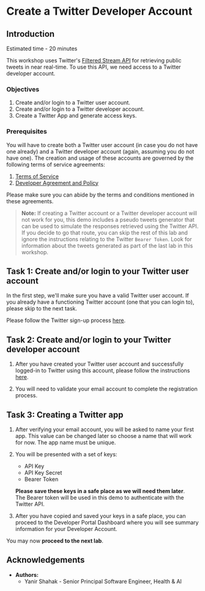 # Create a Twitter Developer Account

## Introduction

Estimated time - 20 minutes

This workshop uses Twitter's [Filtered Stream API](https://developer.twitter.com/en/docs/twitter-api/tweets/filtered-stream/introduction) for retrieving public tweets in near real-time. To use this API, we need access to a Twitter developer account.

### Objectives

1. Create and/or login to a Twitter user account.
2. Create and/or login to a Twitter developer account.
3. Create a Twitter App and generate access keys.

### Prerequisites

You will have to create both a Twitter user account (in case you do not have one already) and a Twitter developer account (again, assuming you do not have one). The creation and usage of these accounts are governed by the following terms of service agreements:

1. [Terms of Service](https://twitter.com/en/tos)
2. [Developer Agreement and Policy](https://developer.twitter.com/en/developer-terms/agreement-and-policy)

Please make sure you can abide by the terms and conditions mentioned in these agreements.

> **Note:** If creating a Twitter account or a Twitter developer account will not work for you, this demo includes a pseudo tweets generator that can be used to simulate the responses retrieved using the Twitter API. If you decide to go that route, you can skip the rest of this lab and ignore the instructions relating to the Twitter `Bearer Token`. Look for information about the tweets generated as part of the last lab in this workshop.

## Task 1: Create and/or login to your Twitter user account

In the first step, we'll make sure you have a valid Twitter user account. If you already have a functioning Twitter account (one that you can login to), please skip to the next task.

Please follow the Twitter sign-up process [here](https://twitter.com/i/flow/signup).

## Task 2: Create and/or login to your Twitter developer account

1. After you have created your Twitter user account and successfully logged-in to Twitter using this account, please follow the instructions [here](https://developer.twitter.com/en/portal/petition/essential/basic-info).

2. You will need to validate your email account to complete the registration process.

## Task 3: Creating a Twitter app

1. After verifying your email account, you will be asked to name your first app. This value can be changed later so choose a name that will work for now. The app name must be unique.

2. You will be presented with a set of keys:
   * API Key
   * API Key Secret
   * Bearer Token

   **Please save these keys in a safe place as we will need them later**.  
   The Bearer token will be used in this demo to authenticate with the Twitter API.

3. After you have copied and saved your keys in a safe place, you can proceed to the Developer Portal Dashboard where you will see summary information for your Developer Account.

You may now **proceed to the next lab**.

## Acknowledgements

* **Authors:**
	* Yanir Shahak - Senior Principal Software Engineer, Health & AI